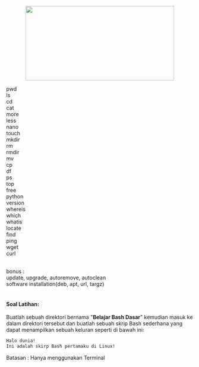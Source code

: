 <p align="center">
<img src="https://i.imgur.com/mrz6KQC.jpg" width=400 height=200>
</p>
pwd<br>
ls<br>
cd<br>
cat<br>
more<br>
less<br>
nano<br>
touch<br>
mkdir<br>
rm<br>
rmdir<br>
mv<br>
cp<br>
df<br>
ps<br>
top<br>
free<br>
python<br>
version<br>
whereis<br>
which<br>
whatis<br>
locate<br>
find<br>
ping<br>
wget<br>
curl<br><br>

bonus :<br>
update, upgrade, autoremove, autoclean<br>
software installation(deb, apt, url, targz)<br><br>
#### Soal Latihan:
Buatlah sebuah direktori bernama "<b>Belajar Bash Dasar</b>" kemudian masuk ke dalam direktori tersebut dan buatlah sebuah skrip Bash sederhana yang dapat menampilkan sebuah keluran seperti di bawah ini:
```bash
Halo dunia!
Ini adalah skirp Bash pertamaku di Linux!
```
Batasan : Hanya menggunakan Terminal
